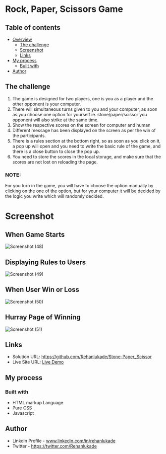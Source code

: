 # Rock, Paper, Scissors Game


## Table of contents

- [Overview](#overview)
  - [The challenge](#the-challenge)
  - [Screenshot](#screenshot)
  - [Links](#links)
- [My process](#my-process)
  - [Built with](#built-with)
- [Author](#author)


## The challenge

1. The game is designed for two players, one is you as a player and the other opponent is your computer.
2. There will simultaneous turns given to you and your computer, as soon as you choose one option for yourself ie. stone/paper/scissor you opponent will also strike at the same time.
3. Show the respective scores on the screen for computer and human
4. Different message has been displayed on the screen as per the win of the participants.
5. There is a rules section at the bottom right, so as soon as you click on it, a pop up will open and you need to write the basic rule of the game, and there is a close button to close the pop up.
6. You need to store the scores in the local storage, and make sure that the scores are not lost on reloading the page.

### NOTE:     
  For you turn in the game, you will have to choose the option manually by clicking on the one of the option, but for your computer it will be decided by the logic you write which will randomly decided.

# Screenshot

## When Game Starts
![Screenshot (48)](https://github.com/Rehanlukade/Stone-Paper_Scissor/assets/47839836/a5ce2745-e756-478e-bba0-903d6df2c1e1)

## Displaying Rules to Users
![Screenshot (49)](https://github.com/Rehanlukade/Stone-Paper_Scissor/assets/47839836/e4618052-5343-4a59-bfb8-18729db68a59)

## When User Win or Loss
![Screenshot (50)](https://github.com/Rehanlukade/Stone-Paper_Scissor/assets/47839836/285010c4-870c-4426-91c4-b1fb5ad51d67)

## Hurray Page of Winning
![Screenshot (51)](https://github.com/Rehanlukade/Stone-Paper_Scissor/assets/47839836/9eb86d1f-49b9-4d25-ab52-18bc014a1811)

## Links

- Solution URL: https://github.com/Rehanlukade/Stone-Paper_Scissor
- Live Site URL: [Live Demo](https://stone-paper-scissor-rsl.netlify.app/)

## My process

### Built with

- HTML markup Language 
- Pure CSS
- Javascript
  
## Author

- Linkdin Profile - www.linkedin.com/in/rehanlukade
- Twitter - https://twitter.com/Rehanlukade
